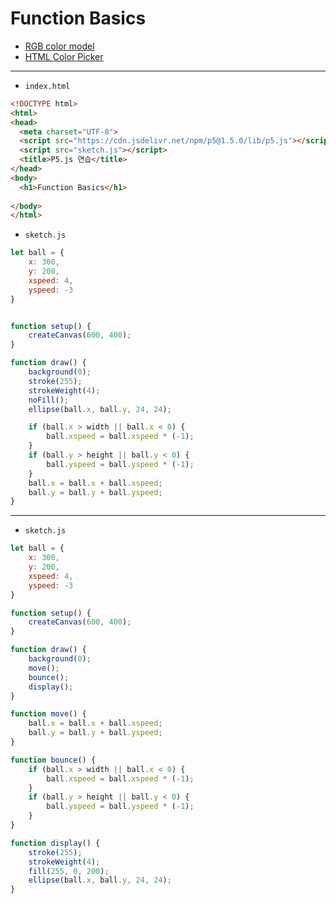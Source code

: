 # Function Basics

- [RGB color model](https://en.wikipedia.org/wiki/RGB_color_model)
- [HTML Color Picker](https://www.w3schools.com/colors/colors_picker.asp)

---

- `index.html`

```html
<!DOCTYPE html>
<html>
<head>
  <meta charset="UTF-8">
  <script src="https://cdn.jsdelivr.net/npm/p5@1.5.0/lib/p5.js"></script>
  <script src="sketch.js"></script>
  <title>P5.js 연습</title>
</head>
<body>
  <h1>Function Basics</h1>
  
</body>
</html>
```


- `sketch.js`

```javascript
let ball = {
    x: 300,
    y: 200,
    xspeed: 4,
    yspeed: -3
}


function setup() {
    createCanvas(600, 400);
}

function draw() {
    background(0);
    stroke(255);
    strokeWeight(4);
    noFill();
    ellipse(ball.x, ball.y, 24, 24);

    if (ball.x > width || ball.x < 0) {
        ball.xspeed = ball.xspeed * (-1);
    }
    if (ball.y > height || ball.y < 0) {
        ball.yspeed = ball.yspeed * (-1);
    }
    ball.x = ball.x + ball.xspeed;
    ball.y = ball.y + ball.yspeed;
}
```

---

- `sketch.js`

```javascript
let ball = {
    x: 300,
    y: 200,
    xspeed: 4,
    yspeed: -3
}

function setup() {
    createCanvas(600, 400);
}

function draw() {
    background(0);
    move();
    bounce();
    display();
}

function move() {
    ball.x = ball.x + ball.xspeed;
    ball.y = ball.y + ball.yspeed;
}

function bounce() {
    if (ball.x > width || ball.x < 0) {
        ball.xspeed = ball.xspeed * (-1);
    }
    if (ball.y > height || ball.y < 0) {
        ball.yspeed = ball.yspeed * (-1);
    }
}

function display() {
    stroke(255);
    strokeWeight(4);
    fill(255, 0, 200);
    ellipse(ball.x, ball.y, 24, 24);
}
```

